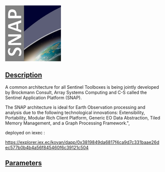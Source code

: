 ![dapp logo](./logo.png)
## [Description](http://step.esa.int/main/toolboxes/snap/)
A common architecture for all Sentinel Toolboxes is being jointly developed by Brockmann Consult, Array Systems Computing and C-S called the Sentinel Application Platform (SNAP).

The SNAP architecture is ideal for Earth Observation processing and analysis due to the following technological innovations: Extensibility, Portability, Modular Rich Client Platform, Generic EO Data Abstraction, Tiled Memory Management, and a Graph Processing Framework.",



deployed on iexec :

https://explorer.iex.ec/kovan/dapp/0x3819849da6817f4ca9d7c331baae26dec577b0b4b4a56f845460f6c39121c504

## [Parameters](./iexec.json)
